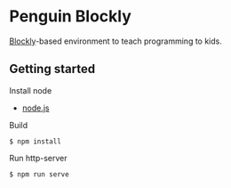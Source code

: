 # Penguin Blockly

[Blockly](https://developers.google.com/blockly/)-based environment to teach programming to kids.


## Getting started

Install node

- [node.js](https://nodejs.org/ja/)

Build

```
$ npm install
```

Run http-server

```
$ npm run serve
```

